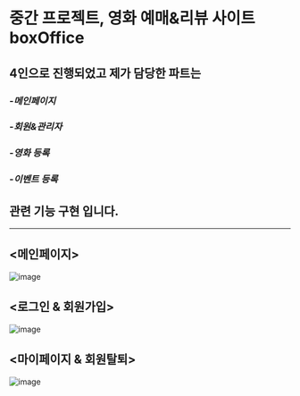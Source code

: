 
# 중간 프로젝트, 영화 예매&리뷰 사이트 boxOffice
## 4인으로 진행되었고 제가 담당한 파트는  
### -_메인페이지_  
### -_회원&관리자_  
### -_영화 등록_
### -_이벤트 등록_
## 관련 기능 구현 입니다.  

***
## <메인페이지>
![image](https://user-images.githubusercontent.com/102139584/173027608-21f717c7-cfc1-4f04-9f1e-e1d1c0fa806e.png)  
##  
## <로그인 & 회원가입>
![image](https://user-images.githubusercontent.com/102139584/173034086-5a9aae0d-8e65-4f01-a8e9-2a246dd146db.png)
## <마이페이지 & 회원탈퇴>  
![image](https://user-images.githubusercontent.com/102139584/173175104-2febc16b-af6a-40dc-ae24-332ea8212cee.png)
## 


